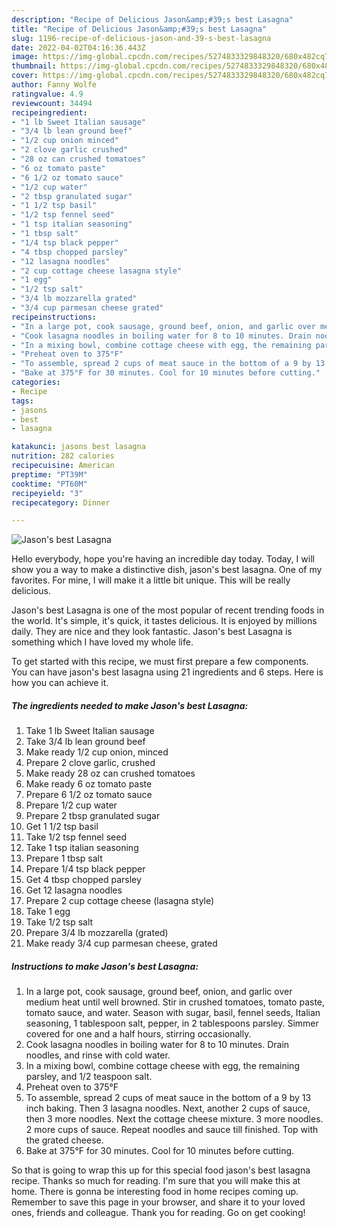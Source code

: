 ```yaml
---
description: "Recipe of Delicious Jason&amp;#39;s best Lasagna"
title: "Recipe of Delicious Jason&amp;#39;s best Lasagna"
slug: 1196-recipe-of-delicious-jason-and-39-s-best-lasagna
date: 2022-04-02T04:16:36.443Z
image: https://img-global.cpcdn.com/recipes/5274833329848320/680x482cq70/jasons-best-lasagna-recipe-main-photo.jpg
thumbnail: https://img-global.cpcdn.com/recipes/5274833329848320/680x482cq70/jasons-best-lasagna-recipe-main-photo.jpg
cover: https://img-global.cpcdn.com/recipes/5274833329848320/680x482cq70/jasons-best-lasagna-recipe-main-photo.jpg
author: Fanny Wolfe
ratingvalue: 4.9
reviewcount: 34494
recipeingredient:
- "1 lb Sweet Italian sausage"
- "3/4 lb lean ground beef"
- "1/2 cup onion minced"
- "2 clove garlic crushed"
- "28 oz can crushed tomatoes"
- "6 oz tomato paste"
- "6 1/2 oz tomato sauce"
- "1/2 cup water"
- "2 tbsp granulated sugar"
- "1 1/2 tsp basil"
- "1/2 tsp fennel seed"
- "1 tsp italian seasoning"
- "1 tbsp salt"
- "1/4 tsp black pepper"
- "4 tbsp chopped parsley"
- "12 lasagna noodles"
- "2 cup cottage cheese lasagna style"
- "1 egg"
- "1/2 tsp salt"
- "3/4 lb mozzarella grated"
- "3/4 cup parmesan cheese grated"
recipeinstructions:
- "In a large pot, cook sausage, ground beef, onion, and garlic over medium heat until well browned. Stir in crushed tomatoes, tomato paste, tomato sauce, and water. Season with sugar, basil, fennel seeds, Italian seasoning, 1 tablespoon salt, pepper, in 2 tablespoons parsley. Simmer covered for one and a half hours, stirring occasionally."
- "Cook lasagna noodles in boiling water for 8 to 10 minutes. Drain noodles, and rinse with cold water."
- "In a mixing bowl, combine cottage cheese with egg, the remaining parsley, and 1/2 teaspoon salt."
- "Preheat oven to 375°F"
- "To assemble, spread 2 cups of meat sauce in the bottom of a 9 by 13 inch baking. Then 3 lasagna noodles. Next, another 2 cups of sauce, then 3 more noodles. Next the cottage cheese mixture. 3 more noodles. 2 more cups of sauce. Repeat noodles and sauce till finished. Top with the grated cheese."
- "Bake at 375°F for 30 minutes. Cool for 10 minutes before cutting."
categories:
- Recipe
tags:
- jasons
- best
- lasagna

katakunci: jasons best lasagna 
nutrition: 282 calories
recipecuisine: American
preptime: "PT39M"
cooktime: "PT60M"
recipeyield: "3"
recipecategory: Dinner

---
```



![Jason&#39;s best Lasagna](https://img-global.cpcdn.com/recipes/5274833329848320/680x482cq70/jasons-best-lasagna-recipe-main-photo.jpg)

Hello everybody, hope you're having an incredible day today. Today, I will show you a way to make a distinctive dish, jason&#39;s best lasagna. One of my favorites. For mine, I will make it a little bit unique. This will be really delicious.



Jason&#39;s best Lasagna is one of the most popular of recent trending foods in the world. It's simple, it's quick, it tastes delicious. It is enjoyed by millions daily. They are nice and they look fantastic. Jason&#39;s best Lasagna is something which I have loved my whole life.


To get started with this recipe, we must first prepare a few components. You can have jason&#39;s best lasagna using 21 ingredients and 6 steps. Here is how you can achieve it.

<!--inarticleads1-->

##### The ingredients needed to make Jason&#39;s best Lasagna:

1. Take 1 lb Sweet Italian sausage
1. Take 3/4 lb lean ground beef
1. Make ready 1/2 cup onion, minced
1. Prepare 2 clove garlic, crushed
1. Make ready 28 oz can crushed tomatoes
1. Make ready 6 oz tomato paste
1. Prepare 6 1/2 oz tomato sauce
1. Prepare 1/2 cup water
1. Prepare 2 tbsp granulated sugar
1. Get 1 1/2 tsp basil
1. Take 1/2 tsp fennel seed
1. Take 1 tsp italian seasoning
1. Prepare 1 tbsp salt
1. Prepare 1/4 tsp black pepper
1. Get 4 tbsp chopped parsley
1. Get 12 lasagna noodles
1. Prepare 2 cup cottage cheese (lasagna style)
1. Take 1 egg
1. Take 1/2 tsp salt
1. Prepare 3/4 lb mozzarella (grated)
1. Make ready 3/4 cup parmesan cheese, grated




<!--inarticleads2-->

##### Instructions to make Jason&#39;s best Lasagna:

1. In a large pot, cook sausage, ground beef, onion, and garlic over medium heat until well browned. Stir in crushed tomatoes, tomato paste, tomato sauce, and water. Season with sugar, basil, fennel seeds, Italian seasoning, 1 tablespoon salt, pepper, in 2 tablespoons parsley. Simmer covered for one and a half hours, stirring occasionally.
1. Cook lasagna noodles in boiling water for 8 to 10 minutes. Drain noodles, and rinse with cold water.
1. In a mixing bowl, combine cottage cheese with egg, the remaining parsley, and 1/2 teaspoon salt.
1. Preheat oven to 375°F
1. To assemble, spread 2 cups of meat sauce in the bottom of a 9 by 13 inch baking. Then 3 lasagna noodles. Next, another 2 cups of sauce, then 3 more noodles. Next the cottage cheese mixture. 3 more noodles. 2 more cups of sauce. Repeat noodles and sauce till finished. Top with the grated cheese.
1. Bake at 375°F for 30 minutes. Cool for 10 minutes before cutting.




So that is going to wrap this up for this special food jason&#39;s best lasagna recipe. Thanks so much for reading. I'm sure that you will make this at home. There is gonna be interesting food in home recipes coming up. Remember to save this page in your browser, and share it to your loved ones, friends and colleague. Thank you for reading. Go on get cooking!
